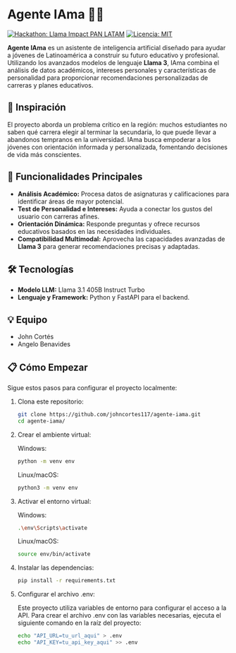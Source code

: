 # Agente IAma 🦙🤖

[![Hackathon: Llama Impact PAN LATAM](https://img.shields.io/badge/Hackathon-Llama%20Impact%20PAN%20LATAM-blue)](https://lablab.ai/event/hackathon-llama-impact-pan-latam-es)
[![Licencia: MIT](https://img.shields.io/badge/Licencia-MIT-green)](LICENSE)

**Agente IAma** es un asistente de inteligencia artificial diseñado para ayudar a jóvenes de Latinoamérica a construir su futuro educativo y profesional. Utilizando los avanzados modelos de lenguaje **Llama 3**, IAma combina el análisis de datos académicos, intereses personales y características de personalidad para proporcionar recomendaciones personalizadas de carreras y planes educativos.

## 🌟 Inspiración

El proyecto aborda un problema crítico en la región: muchos estudiantes no saben qué carrera elegir al terminar la secundaria, lo que puede llevar a abandonos tempranos en la universidad. IAma busca empoderar a los jóvenes con orientación informada y personalizada, fomentando decisiones de vida más conscientes.

## 🚀 Funcionalidades Principales

- **Análisis Académico:** Procesa datos de asignaturas y calificaciones para identificar áreas de mayor potencial.
- **Test de Personalidad e Intereses:** Ayuda a conectar los gustos del usuario con carreras afines.
- **Orientación Dinámica:** Responde preguntas y ofrece recursos educativos basados en las necesidades individuales.
- **Compatibilidad Multimodal:** Aprovecha las capacidades avanzadas de **Llama 3** para generar recomendaciones precisas y adaptadas.

## 🛠️ Tecnologías

- **Modelo LLM:** Llama 3.1 405B Instruct Turbo
- **Lenguaje y Framework:** Python y FastAPI para el backend.

## 💡 Equipo
- John Cortés
- Angelo Benavides

## 📋 Cómo Empezar

Sigue estos pasos para configurar el proyecto localmente:

1. Clona este repositorio:

   ```bash
   git clone https://github.com/johncortes117/agente-iama.git
   cd agente-iama/
   ```
   
2. Crear el ambiente virtual:

   Windows:
   ```bash
   python -m venv env
   ```
   
   Linux/macOS:
   ```bash
   python3 -m venv env
   ```
   
4. Activar el entorno virtual:

   Windows:
   ```bash
   .\env\Scripts\activate
   ```
   
   Linux/macOS:
   ```bash
   source env/bin/activate
   ```
6. Instalar las dependencias:

   ```bash
   pip install -r requirements.txt
   ```

7. Configurar el archivo .env:

   Este proyecto utiliza variables de entorno para configurar el acceso a la API. Para crear el archivo .env con las variables necesarias, ejecuta el siguiente comando en la raíz del 
   proyecto:

   ```bash
   echo "API_URL=tu_url_aqui" > .env
   echo "API_KEY=tu_api_key_aqui" >> .env
   ```

